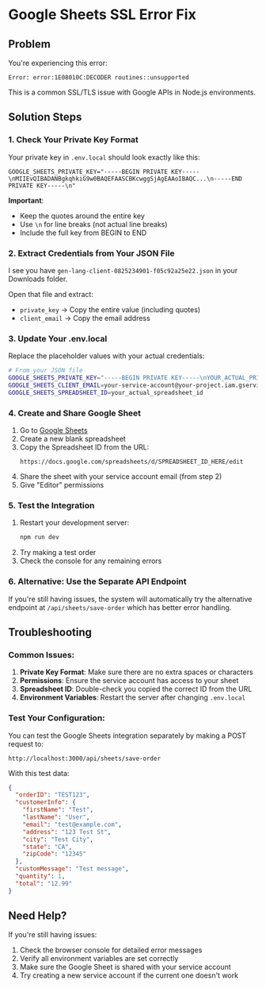 # Google Sheets SSL Error Fix

## Problem
You're experiencing this error:
```
Error: error:1E08010C:DECODER routines::unsupported
```

This is a common SSL/TLS issue with Google APIs in Node.js environments.

## Solution Steps

### 1. Check Your Private Key Format
Your private key in `.env.local` should look exactly like this:
```
GOOGLE_SHEETS_PRIVATE_KEY="-----BEGIN PRIVATE KEY-----\nMIIEvQIBADANBgkqhkiG9w0BAQEFAASCBKcwggSjAgEAAoIBAQC...\n-----END PRIVATE KEY-----\n"
```

**Important**: 
- Keep the quotes around the entire key
- Use `\n` for line breaks (not actual line breaks)
- Include the full key from BEGIN to END

### 2. Extract Credentials from Your JSON File
I see you have `gen-lang-client-0825234901-f05c92a25e22.json` in your Downloads folder.

Open that file and extract:
- `private_key` → Copy the entire value (including quotes)
- `client_email` → Copy the email address

### 3. Update Your .env.local
Replace the placeholder values with your actual credentials:

```bash
# From your JSON file
GOOGLE_SHEETS_PRIVATE_KEY="-----BEGIN PRIVATE KEY-----\nYOUR_ACTUAL_PRIVATE_KEY_HERE\n-----END PRIVATE KEY-----\n"
GOOGLE_SHEETS_CLIENT_EMAIL=your-service-account@your-project.iam.gserviceaccount.com
GOOGLE_SHEETS_SPREADSHEET_ID=your_actual_spreadsheet_id
```

### 4. Create and Share Google Sheet
1. Go to [Google Sheets](https://sheets.google.com)
2. Create a new blank spreadsheet
3. Copy the Spreadsheet ID from the URL:
   ```
   https://docs.google.com/spreadsheets/d/SPREADSHEET_ID_HERE/edit
   ```
4. Share the sheet with your service account email (from step 2)
5. Give "Editor" permissions

### 5. Test the Integration
1. Restart your development server:
   ```bash
   npm run dev
   ```
2. Try making a test order
3. Check the console for any remaining errors

### 6. Alternative: Use the Separate API Endpoint
If you're still having issues, the system will automatically try the alternative endpoint at `/api/sheets/save-order` which has better error handling.

## Troubleshooting

### Common Issues:

1. **Private Key Format**: Make sure there are no extra spaces or characters
2. **Permissions**: Ensure the service account has access to your sheet
3. **Spreadsheet ID**: Double-check you copied the correct ID from the URL
4. **Environment Variables**: Restart the server after changing `.env.local`

### Test Your Configuration:
You can test the Google Sheets integration separately by making a POST request to:
```
http://localhost:3000/api/sheets/save-order
```

With this test data:
```json
{
  "orderID": "TEST123",
  "customerInfo": {
    "firstName": "Test",
    "lastName": "User",
    "email": "test@example.com",
    "address": "123 Test St",
    "city": "Test City",
    "state": "CA",
    "zipCode": "12345"
  },
  "customMessage": "Test message",
  "quantity": 1,
  "total": "12.99"
}
```

## Need Help?
If you're still having issues:
1. Check the browser console for detailed error messages
2. Verify all environment variables are set correctly
3. Make sure the Google Sheet is shared with your service account
4. Try creating a new service account if the current one doesn't work
